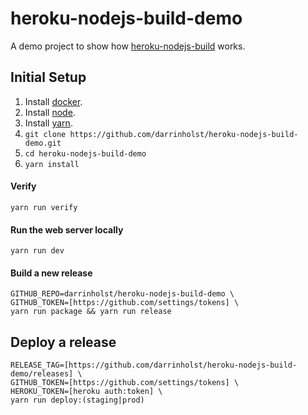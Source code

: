 # heroku-nodejs-build-demo

A demo project to show how [heroku-nodejs-build](https://github.com/darrinholst/heroku-nodejs-build.git) works.

## Initial Setup
1. Install [docker](https://www.docker.com/products/docker).
1. Install [node](https://nodejs.org/en/).
1. Install [yarn](https://yarnpkg.com).
1. `git clone https://github.com/darrinholst/heroku-nodejs-build-demo.git`
1. `cd heroku-nodejs-build-demo`
1. `yarn install`

#### Verify

    yarn run verify

#### Run the web server locally

    yarn run dev

#### Build a new release

    GITHUB_REPO=darrinholst/heroku-nodejs-build-demo \
    GITHUB_TOKEN=[https://github.com/settings/tokens] \
    yarn run package && yarn run release

## Deploy a release

    RELEASE_TAG=[https://github.com/darrinholst/heroku-nodejs-build-demo/releases] \
    GITHUB_TOKEN=[https://github.com/settings/tokens] \
    HEROKU_TOKEN=[heroku auth:token] \
    yarn run deploy:(staging|prod)
